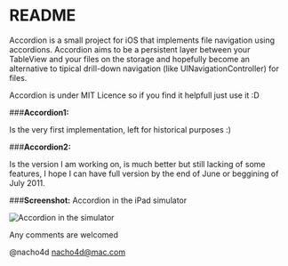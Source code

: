 # README

Accordion is a small project for iOS that implements file navigation using accordions. 
Accordion aims to be a persistent layer between your TableView and your files on the storage and hopefully become an alternative to tipical drill-down navigation (like UINavigationController) for files.


Accordion is under MIT Licence so if you find it helpfull just use it :D

###**Accordion1:**

Is the very first implementation, left for historical purposes :)

###**Accordion2:**

Is the version I am working on, is much better but still lacking of some features, I hope I can have full version by the end of June or beggining of July 2011.

###**Screenshot:**
Accordion in the iPad simulator

![Accordion in the simulator][1]

Any comments are welcomed 

@nacho4d
nacho4d@mac.com

 [1]:http://web.me.com/nacho4d/iPhoneAppIcons/Accordion/AccordionCM.png